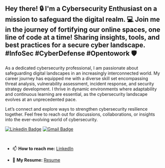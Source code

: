 ## Hey there! 🔒 I'm a Cybersecurity Enthusiast on a mission to safeguard the digital realm. 💻 Join me in the journey of fortifying our online spaces, one line of code at a time! Sharing insights, tools, and best practices for a secure cyber landscape. #InfoSec #CyberDefense #Opentowork 🛡️

As a dedicated cybersecurity professional, I am passionate about safeguarding digital landscapes in an increasingly interconnected world. My career journey has equipped me with a diverse skill set encompassing threat analysis, vulnerability assessment, incident response, and security strategy development. I thrive in dynamic environments where adaptability and continuous learning are essential, as the cybersecurity landscape evolves at an unprecedented pace.

Let’s connect and explore ways to strengthen cybersecurity resilience together. Feel free to reach out for discussions, collaborations, or insights into the ever-evolving world of cybersecurity.

[![Linkedin Badge](https://img.shields.io/badge/-neilmachado-blue?style=flat-square&logo=Linkedin&logoColor=white&link=https://www.linkedin.com/in/neilmachado/)](https://www.linkedin.com/in/neilmachado/)
[![Gmail Badge](https://img.shields.io/badge/-neilmachado07@gmail.com-c14438?style=flat-square&logo=Gmail&logoColor=white&link=mailto:neilmachado07@gmail.com)](mailto:neilmachado@gmail.com) 

<br>

- 📫 <b>How to reach me:</b> [LinkedIn](https://linkedin.com/in/neilmachado)

- 📌 <b>My Resume:</b> [Resume](https://github.com/neilmachado/neilmachado/blob/main/Neil%20%20CV.pdf)

<br>
